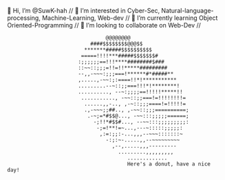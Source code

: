 👋 Hi, I’m @SuwK-hah //
 👀 I’m interested in Cyber-Sec, Natural-language-processing, Machine-Learning, Web-dev //
 🌱 I’m currently learning Object Oriented-Programming //
 💞️ I’m looking to collaborate on Web-Dev //

                                    @@@@@@@@                                    
                               ####$$$$$$$$@@@$$                               
                             *******#####$$$$$$$$$$                            
                            =====!!!!***#####$$$$$$$#                          
                           :;;;;;;==!!!****########$###                        
                           ::~~::;;;=!!=!!*****#########                       
                           --,,-~~~:;;;===!******#*#####**                     
                           ,.....,-~~:;:====!!*!***********                    
                           .........--~::;;===!!!*!********!                   
                           .........., --~:;;;;==!!!!!*****!!                   
                            ..........., -~~::;;===!=!!!!!!!!=                  
                             ......,,-.., ,-~::;;;====!=!!!!!=                  
                             .,-~~~;;##.., ,-~~::;;;==========;                 
                              .-~;=*#$$@..., -~~:::;;;;;======;                 
                                -;!!*#$$#..., --~~:::;;;;;;;;;:                 
                                 -;=!**!=~...,---~:::::;;;;;:                  
                                  ,:=:;;:-...,,,--~~~:::::::~                  
                                    -:;:~-.....,,--~~~~~~~~~                   
                                      ,--,.....,,,---------                    
                                        .........,,,,,,,,,                     
                                           .............  
                                           Here's a donut, have a nice day!

<!---
SuwK-hah/SuwK-hah is a ✨ special ✨ repository because its `README.md` (this file) appears on your GitHub profile.
You can click the Preview link to take a look at your changes.
--->
